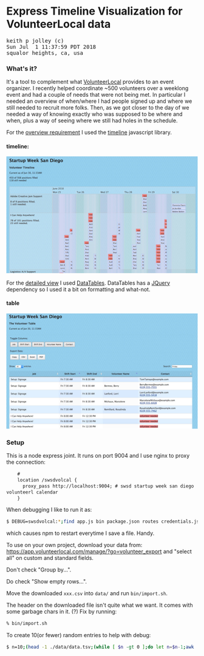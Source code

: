 # Express Timeline Visualization for VolunteerLocal data
<pre>
keith p jolley (c)
Sun Jul  1 11:37:59 PDT 2018
squalor heights, ca, usa
</pre>

### What's it?
It's a tool to complement what [VolunteerLocal](https://volunteerlocal.com) provides to an event organizer.
I recently helped coordinate ~500 volunteers over a weeklong event and had a couple of needs
that were not being met. In particular I needed an overview of when/where I had people signed
up and where we still needed to recruit more folks. Then, as we got closer to the day of we
needed a way of knowing exactly who was supposed to be where and when, plus a way of seeing 
where we still had holes in the schedule.

For the [overview requirement](https://www.altgnat.com/swsdvolcal/timeline)
I used the [timeline](http://visjs.org/docs/timeline) javascript library.

#### timeline:
![picture of the swsd volunteer calendar timeline site](https://raw.githubusercontent.com/keithpjolley/swsdvolcal/master/public/images/timeline.jpeg)


For the [detailed view](https://www.altgnat.com/swsdvolcal/table) I used [DataTables](https://datatables.net/). DataTables has a [JQuery](https://api.jquery.com/)
dependency so I used it a bit on formatting and what-not.

#### table
![picture of the swsd volunteer calendar table site](https://raw.githubusercontent.com/keithpjolley/swsdvolcal/master/public/images/table.jpeg)


### Setup
This is a node express joint. It runs on port 9004 and I use nginx to proxy the connection:
```
    #
    location /swsdvolcal {
      proxy_pass http://localhost:9004; # swsd startup week san diego volunteerl calendar
    }
```

When debugging I like to run it as:
```sh
$ DEBUG=swsdvolcal:*;find app.js bin package.json routes credentials.js \( -type l -o -type f \) \! -name \.\* | entr -r npm start
```
which causes npm to restart everytime I save a file. Handy.

To use on your own project, download your data from:
https://app.volunteerlocal.com/manage/?go=volunteer_export
and "select all" on custom and standard fields.

Don't check "Group by...".

Do check "Show empty rows...".

Move the downloaded `xxx.csv` into `data/` and run `bin/import.sh`.

The header on the downloaded file isn't quite what we want. It comes
with some garbage chars in it. (?)
Fix by running:
```sh
% bin/import.sh
```

To create 10(or fewer) random entries to help with debug:
```sh
$ n=10;(head -1 ./data/data.tsv;(while [ $n -gt 0 ];do let n=$n-1;awk 'NR>1' ./data/data.tsv|randomfile;done)|sort -u) > ./data/data-$n.tsv
```


